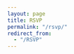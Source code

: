 ```yaml
---
layout: page
title: RSVP
permalink: "/rsvp/"
redirect_from:
  - "/RSVP"
---
```


<div id="rsvp-form">
<script src="https://www.cognitoforms.com/f/seamless.js" data-key="-1OJPiWL20CuabGvUe_o4Q" data-form="1"></script>
</div>